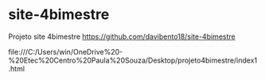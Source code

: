# site-4bimestre
Projeto site 4bimestre
https://github.com/davibento18/site-4bimestre

file:///C:/Users/win/OneDrive%20-%20Etec%20Centro%20Paula%20Souza/Desktop/projeto4bimestre/index1.html
